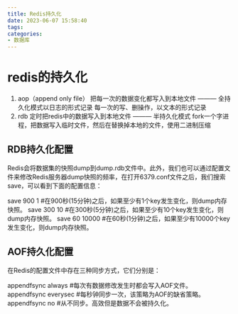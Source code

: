 ```yaml
---
title: Redis持久化
date: 2023-06-07 15:58:40
tags:
categories: 
- 数据库
---
```

# redis的持久化
1. aop（append only file）
    把每一次的数据变化都写入到本地文件 ——— 全持久化模式以日志的形式记录 每一次的写、删操作，以文本的形式记录
2. rdb
    定时把redis中的数据写入到本地文件 ——— 半持久化模式
    fork一个字进程，把数据写入临时文件，然后在替换掉本地的文件，使用二进制压缩
    
## RDB持久化配置

Redis会将数据集的快照dump到dump.rdb文件中。此外，我们也可以通过配置文件来修改Redis服务器dump快照的频率，在打开6379.conf文件之后，我们搜索save，可以看到下面的配置信息：

save 900 1       #在900秒(15分钟)之后，如果至少有1个key发生变化，则dump内存快照。
save 300 10      #在300秒(5分钟)之后，如果至少有10个key发生变化，则dump内存快照。
save 60 10000    #在60秒(1分钟)之后，如果至少有10000个key发生变化，则dump内存快照。

## AOF持久化配置

在Redis的配置文件中存在三种同步方式，它们分别是：

appendfsync always   #每次有数据修改发生时都会写入AOF文件。
appendfsync everysec #每秒钟同步一次，该策略为AOF的缺省策略。
appendfsync no     #从不同步。高效但是数据不会被持久化。